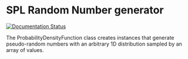 # SPL Random Number generator
<a href='https://pdf-generator.readthedocs.io/en/latest/?badge=latest'>
    <img src='https://readthedocs.org/projects/pdf-generator/badge/?version=latest' alt='Documentation Status' />
</a>

The ProbabilityDensityFunction class creates instances that generate pseudo-random numbers with an arbitrary 1D distribution sampled by an array of values.
